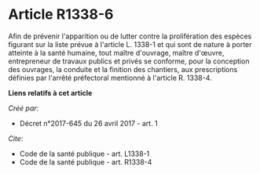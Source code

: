 # Article R1338-6

Afin de prévenir l'apparition ou de lutter contre la prolifération des espèces figurant sur la liste prévue à l'article L.
1338-1 et qui sont de nature à porter atteinte à la santé humaine, tout maître d'ouvrage, maître d'œuvre, entrepreneur de
travaux publics et privés se conforme, pour la conception des ouvrages, la conduite et la finition des chantiers, aux
prescriptions définies par l'arrêté préfectoral mentionné à l'article R. 1338-4.

**Liens relatifs à cet article**

_Créé par_:

  - Décret n°2017-645 du 26 avril 2017 - art. 1

_Cite_:

  - Code de la santé publique - art. L1338-1
  - Code de la santé publique - art. R1338-4
